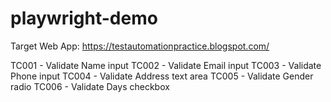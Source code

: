 # playwright-demo

Target Web App: https://testautomationpractice.blogspot.com/

TC001 - Validate Name input
TC002 - Validate Email input
TC003 - Validate Phone input
TC004 - Validate Address text area
TC005 - Validate Gender radio
TC006 - Validate Days checkbox
